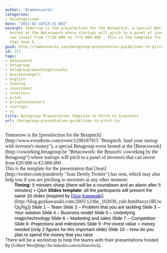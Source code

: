 ```yaml
---
author: '@ramonsuarez'
categories:
- Uncategorized
date: "2011-02-14T15:31:00Z"
excerpt: Tomorrow is the preselection for the Betapitch, a special Betagroup event
  hosted at the Betacowork where startups will pitch to a panel of investors that
  can invest from ???20.000 to ???5.000.000 . This is the template for the presentation
  that Jean h...
guid: http://ramonsuarez.com/betagroup-presentation-guidelines-to-pitch-to
id: 217
tags:
- betacowork
- betagroup
- betagroupcoworkingbrussels
- businessangels
- english
- funding
- investment
- investors
- pitch
- privateinvestors
- startups
- vc
title: Betagroup Presentation Template to Pitch to Investors
url: /betagroup-presentation-guidelines-to-pitch-to/
---
```


<div style="background-color:transparent;font-family:Times New Roman;font-size:medium;margin:0;">Tomorrow is the [preselection for the Betapitch](http://www.eventbrite.com/event/1298187915 "Betapitch: fund your startup with investor's money"), a special Betagroup event hosted at the [Betacowork](http://coworking.betagroup.be "Betacowork: the Brussels' coworking by the Betagroup") where startups will pitch to a panel of investors that can invest from €20.000 to €5.000.000 .</div><div style="background-color:transparent;font-family:Times New Roman;font-size:medium;margin:0;">This is the template for the presentation that [Jean](http://twitter.com/jeanderely "Jean Derely Twitter") has sent, which may also help you if you are pitching to investors at any other moment:</div><div style="background-color:transparent;font-family:Times New Roman;font-size:medium;padding-left:30px;margin:0;"><span style="font-size:11pt;font-family:Arial;color:#000000;background-color:transparent;font-weight:bold;font-style:normal;text-decoration:none;vertical-align:baseline;">Timing:</span><span style="font-size:11pt;font-family:Arial;color:#000000;background-color:transparent;font-weight:normal;font-style:normal;text-decoration:none;vertical-align:baseline;"> 5 minutes sharp (there will be a countdown and an alarm after 5 minutes) + Q&amp;A</span>  
<span style="font-size:11pt;font-family:Arial;color:#000000;background-color:transparent;font-weight:normal;font-style:normal;text-decoration:none;vertical-align:baseline;"> </span>  
<span style="font-size:11pt;font-family:Arial;color:#000000;background-color:transparent;font-weight:bold;font-style:normal;text-decoration:none;vertical-align:baseline;">Slides template</span><span style="font-size:11pt;font-family:Arial;color:#000000;background-color:transparent;font-weight:normal;font-style:normal;text-decoration:none;vertical-align:baseline;">: all the participants will present the same 10 slides (inspired by </span>[<span style="font-size:11pt;font-family:Arial;color:#000099;background-color:transparent;font-weight:normal;font-style:normal;text-decoration:underline;vertical-align:baseline;">Guy Kawasaki</span>](http://blog.guykawasaki.com/2005/12/the_102030_rule.html#axzz1BUwQqJ6g)<span style="font-size:11pt;font-family:Arial;color:#000000;background-color:transparent;font-weight:normal;font-style:normal;text-decoration:none;vertical-align:baseline;">) </span>  
<span style="font-size:11pt;font-family:Arial;color:#000000;background-color:transparent;font-weight:normal;font-style:normal;text-decoration:none;vertical-align:baseline;">Slide 1 – Team</span>  
<span style="font-size:11pt;font-family:Arial;color:#000000;background-color:transparent;font-weight:normal;font-style:normal;text-decoration:none;vertical-align:baseline;">Slide 2 – Problem that you are tackling</span>  
<span style="font-size:11pt;font-family:Arial;color:#000000;background-color:transparent;font-weight:normal;font-style:normal;text-decoration:none;vertical-align:baseline;">Slide 3 – Your solution</span>  
<span style="font-size:11pt;font-family:Arial;color:#000000;background-color:transparent;font-weight:normal;font-style:normal;text-decoration:none;vertical-align:baseline;">Slide 4 – Business model</span>  
<span style="font-size:11pt;font-family:Arial;color:#000000;background-color:transparent;font-weight:normal;font-style:normal;text-decoration:none;vertical-align:baseline;">Slide 5 – Underlying magic/technology</span>  
<span style="font-size:11pt;font-family:Arial;color:#000000;background-color:transparent;font-weight:normal;font-style:normal;text-decoration:none;vertical-align:baseline;">Slide 6 – Marketing and sales</span>  
<span style="font-size:11pt;font-family:Arial;color:#000000;background-color:transparent;font-weight:normal;font-style:normal;text-decoration:none;vertical-align:baseline;">Slide 7 – Competition</span>  
<span style="font-size:11pt;font-family:Arial;color:#000000;background-color:transparent;font-weight:normal;font-style:normal;text-decoration:none;vertical-align:baseline;">Slide 8 -Projections and milestones</span>  
<span style="font-size:11pt;font-family:Arial;color:#000000;background-color:transparent;font-weight:normal;font-style:normal;text-decoration:none;vertical-align:baseline;">Slide 9 -Pre-invest value + money needed (only 2 figures for this important slide)</span>  
<span style="font-size:11pt;font-family:Arial;color:#000000;background-color:transparent;font-weight:normal;font-style:normal;text-decoration:none;vertical-align:baseline;">Slide 10 – How do you plan to spend the money that you raise</span></div>There will be a workshop to help the teams with their presentations hosted by <span style="font-family:verdana, geneva;">[Gilbert West](http://be.linkedin.com/in/blueclock).</span>